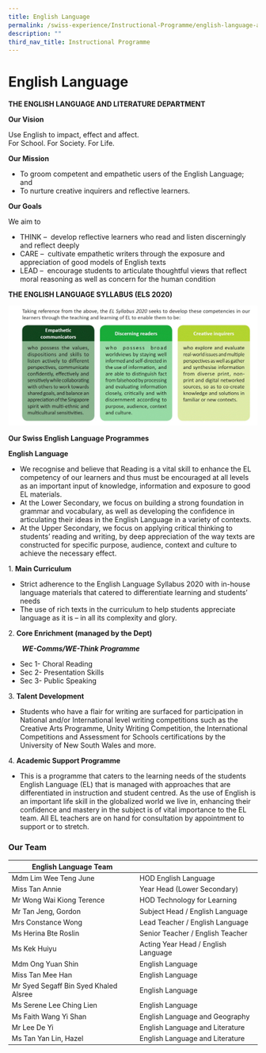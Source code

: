 ```yaml
---
title: English Language
permalink: /swiss-experience/Instructional-Programme/english-language-and-literature/
description: ""
third_nav_title: Instructional Programme
---
```

# English Language

**THE ENGLISH LANGUAGE AND LITERATURE DEPARTMENT**

**Our Vision**

Use English to impact, effect and affect.   
For School. For Society. For Life.

**Our Mission**

*   To groom competent and empathetic users of the English Language; and
*   To nurture creative inquirers and reflective learners.

**Our Goals**

We aim to

*   THINK –  develop reflective learners who read and listen discerningly and reflect deeply
*   CARE –  cultivate empathetic writers through the exposure and appreciation of good models of English texts
*   LEAD –  encourage students to articulate thoughtful views that reflect moral reasoning as well as concern for the human condition

**THE ENGLISH LANGUAGE SYLLABUS (ELS 2020)**

![](/images/Swiss%20Experience/English/EL_Webpage_20202-2.jpg)

**Our Swiss English Language Programmes**

**English Language**

*   We recognise and believe that Reading is a vital skill to enhance the EL competency of our learners and thus must be encouraged at all levels as an important input of knowledge, information and exposure to good EL materials.
*   At the Lower Secondary, we focus on building a strong foundation in grammar and vocabulary, as well as developing the confidence in articulating their ideas in the English Language in a variety of contexts.
*   At the Upper Secondary, we focus on applying critical thinking to students’ reading and writing, by deep appreciation of the way texts are constructed for specific purpose, audience, context and culture to achieve the necessary effect.

1\.  **Main Curriculum**

*   Strict adherence to the English Language Syllabus 2020 with in-house language materials that catered to differentiate learning and students’ needs
*   The use of rich texts in the curriculum to help students appreciate language as it is – in all its complexity and glory.

2\.  **Core Enrichment (managed by the Dept)**

       **_WE-Comms/WE-Think Programme_**

*   Sec 1- Choral Reading
*   Sec 2- Presentation Skills
*   Sec 3- Public Speaking

3\.  **Talent Development**

*   Students who have a flair for writing are surfaced for participation in National and/or International level writing competitions such as the Creative Arts Programme, Unity Writing Competition, the International Competitions and Assessment for Schools certifications by the University of New South Wales and more.

4\.  **Academic Support Programme**

*   This is a programme that caters to the learning needs of the students English Language (EL) that is managed with approaches that are differentiated in instruction and student centred. As the use of English is an important life skill in the globalized world we live in, enhancing their confidence and mastery in the subject is of vital importance to the EL team. All EL teachers are on hand for consultation by appointment to support or to stretch.

### Our Team

| English Language Team                 |                                     |
|---------------------------|--------------------------|
| Mdm Lim Wee Teng June                 | HOD English Language                |
| Miss Tan Annie                        | Year Head  (Lower Secondary)        |
| Mr Wong Wai Kiong Terence             | HOD Technology for Learning         |
| Mr Tan Jeng, Gordon                   | Subject Head / English Language     |
| Mrs Constance Wong                    | Lead Teacher / English Language     |
| Ms Herina Bte Roslin                  | Senior Teacher / English Teacher    |
| Ms Kek Huiyu                          | Acting Year Head / English Language |
| Mdm Ong Yuan Shin                     | English Language                    |
| Miss Tan Mee Han                      | English Language                    |
| Mr Syed Segaff Bin Syed Khaled Alsree | English Language                    |
| Ms Serene Lee Ching Lien              | English Language                    |
| Ms Faith Wang Yi Shan                 | English Language and Geography      |
| Mr Lee De Yi                          | English Language and Literature     |
| Ms Tan Yan Lin, Hazel                 | English Language and Literature     |